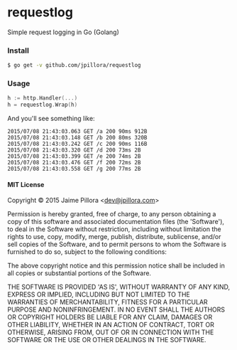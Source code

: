 # requestlog

Simple request logging in Go (Golang)

### Install

``` sh
$ go get -v github.com/jpillora/requestlog
```

### Usage

``` go
h := http.Handler(...)
h = requestlog.Wrap(h)
```

And you'll see something like:

```
2015/07/08 21:43:03.063 GET /a 200 90ms 912B
2015/07/08 21:43:03.148 GET /b 200 80ms 320B
2015/07/08 21:43:03.242 GET /c 200 90ms 116B
2015/07/08 21:43:03.320 GET /d 200 73ms 2B
2015/07/08 21:43:03.399 GET /e 200 74ms 2B
2015/07/08 21:43:03.476 GET /f 200 72ms 2B
2015/07/08 21:43:03.558 GET /g 200 77ms 2B
```

#### MIT License

Copyright © 2015 Jaime Pillora &lt;dev@jpillora.com&gt;

Permission is hereby granted, free of charge, to any person obtaining
a copy of this software and associated documentation files (the
'Software'), to deal in the Software without restriction, including
without limitation the rights to use, copy, modify, merge, publish,
distribute, sublicense, and/or sell copies of the Software, and to
permit persons to whom the Software is furnished to do so, subject to
the following conditions:

The above copyright notice and this permission notice shall be
included in all copies or substantial portions of the Software.

THE SOFTWARE IS PROVIDED 'AS IS', WITHOUT WARRANTY OF ANY KIND,
EXPRESS OR IMPLIED, INCLUDING BUT NOT LIMITED TO THE WARRANTIES OF
MERCHANTABILITY, FITNESS FOR A PARTICULAR PURPOSE AND NONINFRINGEMENT.
IN NO EVENT SHALL THE AUTHORS OR COPYRIGHT HOLDERS BE LIABLE FOR ANY
CLAIM, DAMAGES OR OTHER LIABILITY, WHETHER IN AN ACTION OF CONTRACT,
TORT OR OTHERWISE, ARISING FROM, OUT OF OR IN CONNECTION WITH THE
SOFTWARE OR THE USE OR OTHER DEALINGS IN THE SOFTWARE.